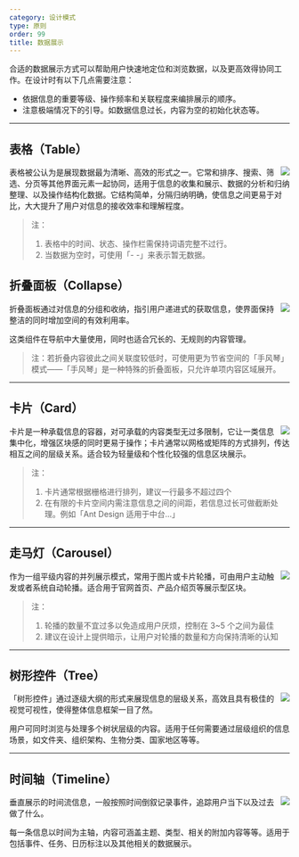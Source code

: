```yaml
---
category: 设计模式
type: 原则
order: 99
title: 数据展示
---
```


合适的数据展示方式可以帮助用户快速地定位和浏览数据，以及更高效得协同工作。在设计时有以下几点需要注意：

- 依据信息的重要等级、操作频率和关联程度来编排展示的顺序。
- 注意极端情况下的引导。如数据信息过长，内容为空的初始化状态等。

---

## 表格（Table）

<img class="preview-img no-padding" align="right" src="https://gw.alipayobjects.com/zos/rmsportal/PetAXSByOolFbtmLazQz.png">

表格被公认为是展现数据最为清晰、高效的形式之一。它常和排序、搜索、筛选、分页等其他界面元素一起协同，适用于信息的收集和展示、数据的分析和归纳整理、以及操作结构化数据。它结构简单，分隔归纳明确，使信息之间更易于对比，大大提升了用户对信息的接收效率和理解程度。

> 注：
>
> 1. 表格中的时间、状态、操作栏需保持词语完整不过行。
> 2. 当数据为空时，可使用「- -」来表示暂无数据。

## 折叠面板（Collapse）

<img class="preview-img no-padding" align="right" src="https://gw.alipayobjects.com/zos/rmsportal/ypeOSafZJYqVJUHcJeef.png">

折叠面板通过对信息的分组和收纳，指引用户递进式的获取信息，使界面保持整洁的同时增加空间的有效利用率。

这类组件在导航中大量使用，同时也适合冗长的、无规则的内容管理。

> 注：若折叠内容彼此之间关联度较低时，可使用更为节省空间的「手风琴」模式——「手风琴」是一种特殊的折叠面板，只允许单项内容区域展开。

---

## 卡片（Card）

<img class="preview-img no-padding" align="right" src="https://gw.alipayobjects.com/zos/rmsportal/xtIGZmqUHAovPPKjwyVT.png" description="如页面内容加载过慢时，可采用「预加载」或「分步获取」的方式来缓解用户在等待时间中的焦虑感。">

卡片是一种承载信息的容器，对可承载的内容类型无过多限制，它让一类信息集中化，增强区块感的同时更易于操作；卡片通常以网格或矩阵的方式排列，传达相互之间的层级关系。适合较为轻量级和个性化较强的信息区块展示。

> 注：
>
> 1.  卡片通常根据栅格进行排列，建议一行最多不超过四个
> 2.  在有限的卡片空间内需注意信息之间的间距，若信息过长可做截断处理。例如「Ant Design 适用于中台…」

---

## 走马灯（Carousel）

<img class="preview-img no-padding" align="right" src="https://gw.alipayobjects.com/zos/rmsportal/FaAbGkTwlhykSDSBqWbW.png">

作为一组平级内容的并列展示模式，常用于图片或卡片轮播，可由用户主动触发或者系统自动轮播。适合用于官网首页、产品介绍页等展示型区块。

> 注：
>
> 1. 轮播的数量不宜过多以免造成用户厌烦，控制在 3~5 个之间为最佳
> 2. 建议在设计上提供暗示，让用户对轮播的数量和方向保持清晰的认知

---

## 树形控件（Tree）

<img class="preview-img no-padding" align="right" src="https://gw.alipayobjects.com/zos/rmsportal/QZyxnLWUkbIuTqGYxTQs.png">

「树形控件」通过逐级大纲的形式来展现信息的层级关系，高效且具有极佳的视觉可视性，使得整体信息框架一目了然。

用户可同时浏览与处理多个树状层级的内容。适用于任何需要通过层级组织的信息场景，如文件夹、组织架构、生物分类、国家地区等等。

---

## 时间轴（Timeline）

<img class="preview-img no-padding" align="right" src="https://gw.alipayobjects.com/zos/rmsportal/WmQeylAyWUNKmQIyoQGH.png">

垂直展示的时间流信息，一般按照时间倒叙记录事件，追踪用户当下以及过去做了什么。

每一条信息以时间为主轴，内容可涵盖主题、类型、相关的附加内容等等。适用于包括事件、任务、日历标注以及其他相关的数据展示。
